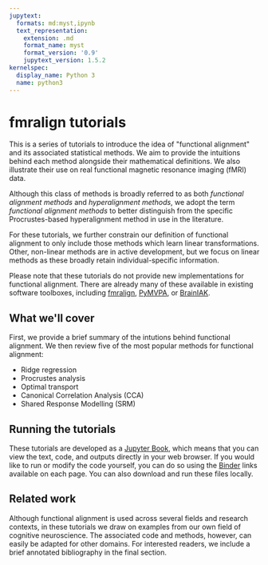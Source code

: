 ```yaml
---
jupytext:
  formats: md:myst,ipynb
  text_representation:
    extension: .md
    format_name: myst
    format_version: '0.9'
    jupytext_version: 1.5.2
kernelspec:
  display_name: Python 3
  name: python3
---
```


# fmralign tutorials

This is a series of tutorials to introduce the idea of "functional alignment" and its associated statistical methods.
We aim to provide the intuitions behind each method alongside their mathematical definitions.
We also illustrate their use on real functional magnetic resonance imaging (fMRI) data.

Although this class of methods is broadly referred to as both _functional alignment methods_ and _hyperalignment methods_,
we adopt the term _functional alignment methods_ to better distinguish from the specific Procrustes-based hyperalignment method in use in the literature.

For these tutorials, we further constrain our definition of functional alignment to only include those methods which learn linear transformations.
Other, non-linear methods are in active development, but we focus on linear methods as these broadly retain individual-specific information.

Please note that these tutorials do not provide new implementations for functional alignment.
There are already many of these available in existing software toolboxes,
including [fmralign](https://parietal-inria.github.io/fmralign-docs),
[PyMVPA](http://www.pymvpa.org/), or [BrainIAK](https://brainiak.org/).

## What we'll cover

First, we provide a brief summary of the intutions behind functional alignment.
We then review five of the most popular methods for functional alignment:

- Ridge regression
- Procrustes analysis
- Optimal transport
- Canonical Correlation Analysis (CCA)
- Shared Response Modelling (SRM)


## Running the tutorials

These tutorials are developed as a [Jupyter Book](https://jupyter-book.org),
which means that you can view the text, code, and outputs directly in your web browser.
If you would like to run or modify the code yourself,
you can do so using the [Binder](https://mybinder.org) links available on each page.
You can also download and run these files locally.

## Related work

Although functional alignment is used across several fields and research contexts,
in these tutorials we draw on examples from our own field of cognitive neuroscience.
The associated code and methods, however, can easily be adapted for other domains.
For interested readers, we include a brief annotated bibliography in the final section.
